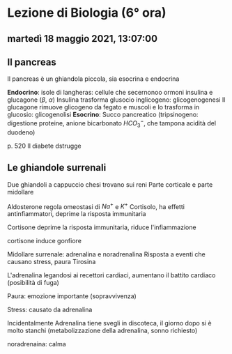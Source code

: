 # Lezione di Biologia (6° ora)

## martedì 18 maggio 2021, 13:07:00

## Il pancreas
Il pancreas è un ghiandola piccola, sia esocrina e endocrina

**Endocrino**:
isole di langheras: cellule che secernonoo ormoni
insulina e glucagone ($\beta$, $\alpha$)
Insulina trasforma glusocio inglicogeno: glicogenogenesi
Il glucagone rimuove glicogeno da fegato e muscoli e lo trasforma in glucosio: glicogenolisi
**Esocrino**:
Succo pancreatico (tripsinogeno: digestione proteine, anione bicarbonato $HCO_{3}^{-}$, che tampona acidità del duodeno)

p. 520
Il diabete dstrugge

## Le ghiandole surrenali
Due ghiandoli a cappuccio chesi trovano sui reni
Parte corticale e parte midollare

Aldosterone regola omeostasi di $Na^{+}$ e $K^{+}$
Cortisolo, ha effetti antinfiammatori, deprime la risposta immunitaria

Cortisone deprime la risposta immunitaria, riduce l'infiammazione

cortisone induce gonfiore

Midollare surrenale: adrenalina e noradrenalina
Risposta a eventi che causano stress, paura
Tirosina

L'adrenalina legandosi ai recettori cardiaci, aumentano il battito cardiaco (posibilità di fuga)

Paura: emozione importante (sopravvivenza)

Stress: causato da adrenalina

Incidentalmente
Adrenalina tiene svegli in discoteca, il giorno dopo si è molto stanchi (metabolizzazione della adrenalina, sonno richiesto)


noradrenaina: calma

<!--stackedit_data:
eyJoaXN0b3J5IjpbLTUyMzEyMTEyNiwyMTMyMzYxODkwXX0=
-->